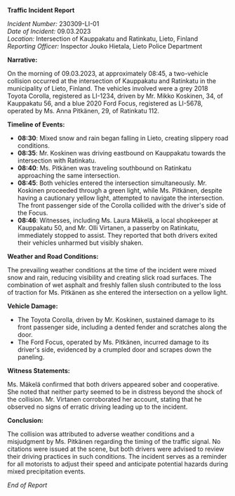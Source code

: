 **Traffic Incident Report**

*Incident Number:* 230309-LI-01  
*Date of Incident:* 09.03.2023  
*Location:* Intersection of Kauppakatu and Ratinkatu, Lieto, Finland  
*Reporting Officer:* Inspector Jouko Hietala, Lieto Police Department  

**Narrative:**

On the morning of 09.03.2023, at approximately 08:45, a two-vehicle collision occurred at the intersection of Kauppakatu and Ratinkatu in the municipality of Lieto, Finland. The vehicles involved were a grey 2018 Toyota Corolla, registered as LI-1234, driven by Mr. Mikko Koskinen, 34, of Kauppakatu 56, and a blue 2020 Ford Focus, registered as LI-5678, operated by Ms. Anna Pitkänen, 29, of Ratinkatu 112.

**Timeline of Events:**

- **08:30**: Mixed snow and rain began falling in Lieto, creating slippery road conditions.
- **08:35**: Mr. Koskinen was driving eastbound on Kauppakatu towards the intersection with Ratinkatu.
- **08:40**: Ms. Pitkänen was traveling southbound on Ratinkatu approaching the same intersection.
- **08:45**: Both vehicles entered the intersection simultaneously. Mr. Koskinen proceeded through a green light, while Ms. Pitkänen, despite having a cautionary yellow light, attempted to navigate the intersection. The front passenger side of the Corolla collided with the driver's side of the Focus.
- **08:46**: Witnesses, including Ms. Laura Mäkelä, a local shopkeeper at Kauppakatu 50, and Mr. Olli Virtanen, a passerby on Ratinkatu, immediately stopped to assist. They reported that both drivers exited their vehicles unharmed but visibly shaken.

**Weather and Road Conditions:**

The prevailing weather conditions at the time of the incident were mixed snow and rain, reducing visibility and creating slick road surfaces. The combination of wet asphalt and freshly fallen slush contributed to the loss of traction for Ms. Pitkänen as she entered the intersection on a yellow light.

**Vehicle Damage:**

- The Toyota Corolla, driven by Mr. Koskinen, sustained damage to its front passenger side, including a dented fender and scratches along the door.
- The Ford Focus, operated by Ms. Pitkänen, incurred damage to its driver's side, evidenced by a crumpled door and scrapes down the paneling.

**Witness Statements:**

Ms. Mäkelä confirmed that both drivers appeared sober and cooperative. She noted that neither party seemed to be in distress beyond the shock of the collision. Mr. Virtanen corroborated her account, stating that he observed no signs of erratic driving leading up to the incident.

**Conclusion:**

The collision was attributed to adverse weather conditions and a misjudgment by Ms. Pitkänen regarding the timing of the traffic signal. No citations were issued at the scene, but both drivers were advised to review their driving practices in such conditions. The incident serves as a reminder for all motorists to adjust their speed and anticipate potential hazards during mixed precipitation events.

*End of Report*